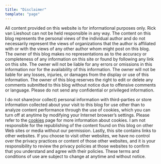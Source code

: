 ```yaml
---
title: "Disclaimer"
template: "page"
---
```


All content provided on this website is for informational purposes
only. Rick van Lieshout can not be held responsible in any way. The
content on this blog represents the personal views of the individual
author and do not necessarily represent the views of organizations
that the author is affiliated with or with the views of any other
author whom might post on this blog. The owner of this blog makes no
representations as to the accuracy or completeness of any information
on this site or found by following any link on this site. The owner
will not be liable for any errors or omissions in this information nor
for the availability of this information. The owner will not be liable
for any losses, injuries, or damages from the display or use of this
information. The owner of this blog reserves the right to edit or
delete any comments submitted to this blog without notice due to
offensive comments or language. Please do not send any confidential or
privileged information.

I do not share(nor collect) personal information with third-parties or
store information collected about your visit to this blog for use
other than to analyze content performance through the use of cookies,
which you can turn off at anytime by modifying your Internet browser’s
settings. Please refer to the [cookies](/pages/legal/cookies)
page for more information about cookies. I am not responsible for the
republishing of the content found on this blog on other Web sites or
media without our permission. Lastly, this site contains links to
other websites. If you choose to visit other websites, we have no
control over the privacy practices or content of those other websites,
and it is your responsibility to review the privacy policies at those
websites to confirm that you understand and agree with their policies.
These terms and conditions of use are subject to change at anytime and
without notice.

